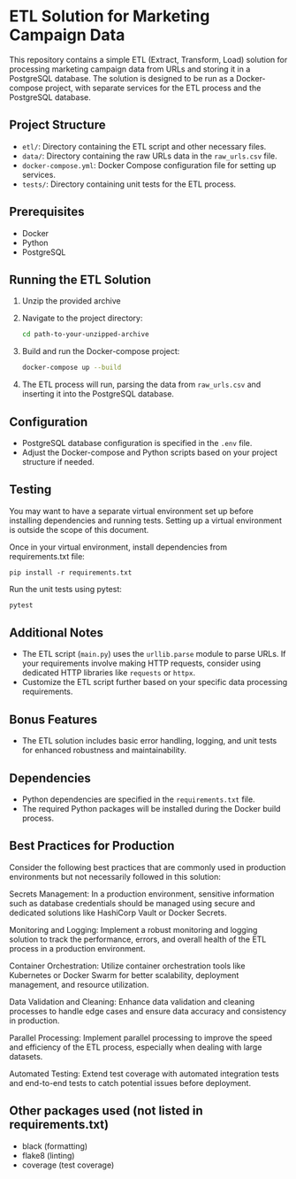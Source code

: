 # ETL Solution for Marketing Campaign Data

This repository contains a simple ETL (Extract, Transform, Load) solution for processing marketing campaign data from URLs and storing it in a PostgreSQL database. The solution is designed to be run as a Docker-compose project, with separate services for the ETL process and the PostgreSQL database.

## Project Structure

- `etl/`: Directory containing the ETL script and other necessary files.
- `data/`: Directory containing the raw URLs data in the `raw_urls.csv` file.
- `docker-compose.yml`: Docker Compose configuration file for setting up services.
- `tests/`: Directory containing unit tests for the ETL process.

## Prerequisites

- Docker
- Python
- PostgreSQL

## Running the ETL Solution

1. Unzip the provided archive
2. Navigate to the project directory:

    ```bash
    cd path-to-your-unzipped-archive
    ```

3. Build and run the Docker-compose project:

    ```bash
    docker-compose up --build
    ```

4. The ETL process will run, parsing the data from `raw_urls.csv` and inserting it into the PostgreSQL database.

## Configuration

- PostgreSQL database configuration is specified in the `.env` file.
- Adjust the Docker-compose and Python scripts based on your project structure if needed.

## Testing

You may want to have a separate virtual environment set up before installing dependencies and running tests.
Setting up a virtual environment is outside the scope of this document.

Once in your virtual environment, install dependencies from requirements.txt file:

    pip install -r requirements.txt

Run the unit tests using pytest:

   ```bash
   pytest
   ```

## Additional Notes

- The ETL script (`main.py`) uses the `urllib.parse` module to parse URLs. If your requirements involve making HTTP requests, consider using dedicated HTTP libraries like `requests` or `httpx`.
- Customize the ETL script further based on your specific data processing requirements.

## Bonus Features

- The ETL solution includes basic error handling, logging, and unit tests for enhanced robustness and maintainability.

## Dependencies

- Python dependencies are specified in the `requirements.txt` file.
- The required Python packages will be installed during the Docker build process.

## Best Practices for Production

Consider the following best practices that are commonly used in production environments but not necessarily followed in this solution:

Secrets Management: In a production environment, sensitive information such as database credentials should be managed using secure and dedicated solutions like HashiCorp Vault or Docker Secrets.

Monitoring and Logging: Implement a robust monitoring and logging solution to track the performance, errors, and overall health of the ETL process in a production environment.

Container Orchestration: Utilize container orchestration tools like Kubernetes or Docker Swarm for better scalability, deployment management, and resource utilization.

Data Validation and Cleaning: Enhance data validation and cleaning processes to handle edge cases and ensure data accuracy and consistency in production.

Parallel Processing: Implement parallel processing to improve the speed and efficiency of the ETL process, especially when dealing with large datasets.

Automated Testing: Extend test coverage with automated integration tests and end-to-end tests to catch potential issues before deployment.

## Other packages used (not listed in requirements.txt)

- black (formatting)
- flake8 (linting)
- coverage (test coverage)